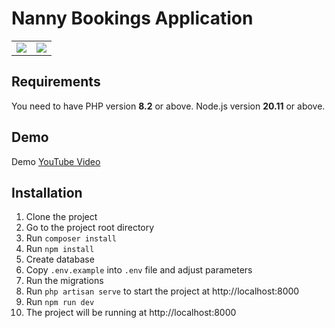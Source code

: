 # Nanny Bookings Application

<table>
    <tr>
        <td>
            <a href="https://laravel.com"><img src="https://i.imgur.com/pBNT1yy.png" /></a>
        </td>
        <td>
            <a href="https://vuejs.org/"><img src="https://i.imgur.com/BxQe48y.png" /></a>
        </td>
    </tr>
</table> 


## Requirements
You need to have PHP version **8.2** or above. Node.js version **20.11** or above.

## Demo
Demo [YouTube Video](https://youtu.be/-x9KUKJiPUw)

## Installation

1. Clone the project
2. Go to the project root directory
3. Run `composer install`
4. Run `npm install`
4. Create database
5. Copy `.env.example` into `.env` file and adjust parameters
6. Run the migrations
7. Run `php artisan serve` to start the project at http://localhost:8000
8. Run `npm run dev`
9. The project will be running at http://localhost:8000
